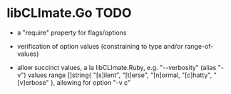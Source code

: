 # **libCLImate.Go** TODO

* a "require" property for flags/options

* verification of option values (constraining to type and/or range-of-values)

* allow succinct values, a la libCLImate.Ruby, e.g. "--verbosity" (alias "-v") values range []string{ "[s]ilent", "[t]erse", "[n]ormal, "[c]hatty", "[v]erbose" }, allowing for option "-v c"


